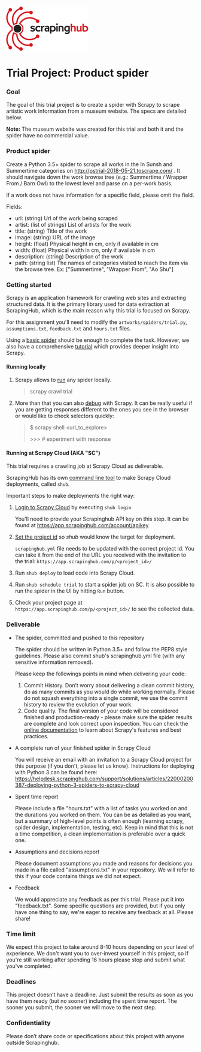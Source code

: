 ![Scrapinghub logo](scrapinghub.png)

# Trial Project: Product spider #

### Goal ###

The goal of this trial project is to create a spider with Scrapy to scrape artistic work information from a museum website. The specs are detailed below.

**Note:** The museum website was created for this trial and both it and the spider have no commercial value.

### Product spider ###

Create a Python 3.5+ spider to scrape all works in the In Sunsh and Summertime categories on http://pstrial-2018-05-21.toscrape.com/ .
It should navigate down the work browse tree (e.g.: Summertime / Wrapper From / Barn Owl) to the lowest level and parse on a per-work basis.

If a work does not have information for a specific field, please omit the field.

Fields:

* url: (string) Url of the work being scraped
* artist: (list of strings) List of artists for the work
* title: (string) Title of the work
* image: (string) URL of the image
* height: (float) Physical height in cm, only if available in cm
* width: (float) Physical width in cm, only if available in cm
* description: (string) Description of the work
* path: (string list) The names of categories visited to reach the item via the browse tree. Ex: ["Summertime", "Wrapper From", "Ao Shu"]

### Getting started

Scrapy is an application framework for crawling web sites and extracting structured data. 
It is the primary library used for data extraction at ScrapingHub, which is the main reason why this trial is focused on Scrapy.

For this assignment you'll need to modify the `artworks/spiders/trial.py`, `assumptions.txt`,
`feedback.txt` and `hours.txt` files.

Using a [basic spider](https://doc.scrapy.org/en/latest/intro/tutorial.html#our-first-spider) should be enough to complete the task.
However, we also have a comprehensive [tutorial](https://doc.scrapy.org/en/latest/intro/tutorial.html) which provides deeper insight into Scrapy.


#### Running locally

1. Scrapy allows to [run](https://doc.scrapy.org/en/latest/intro/tutorial.html#how-to-run-our-spider) any spider locally.
   > scrapy crawl trial

2. More than that you can also [debug](https://doc.scrapy.org/en/latest/topics/commands.html#shell) with Scrapy. 
   It can be really useful if you are getting responses different to the ones you see in the browser or would like to check selectors quickly:
   > $ scrapy shell <url_to_explore>
   >
   > \>>> # experiment with response


#### Running at Scrapy Cloud (AKA "SC")

This trial requires a crawling job at Scrapy Cloud as deliverable.

ScrapingHub has its own [command line tool](https://shub.readthedocs.io/en/stable/quickstart.html) to make Scrapy Cloud deployments, called `shub`.

Important steps to make deployments the right way:

1. [Login to Scrapy Cloud](https://shub.readthedocs.io/en/stable/quickstart.html#basic-usage) by executing `shub login`

    You'll need to provide your Scrapinghub API key on this step. It can be found at https://app.scrapinghub.com/account/apikey

2. [Set the project id](https://shub.readthedocs.io/en/stable/configuration.html#where-to-configure-shub) so _shub_ would know the target for deployment.
    
    `scrapinghub.yml` file needs to be updated with the correct project id. You can take it from the end of the URL you received with the invitation to the trial:
    `https://app.scrapinghub.com/p/<project_id>/`

3. Run `shub deploy` to load code into Scrapy Cloud.
4. Run `shub schedule trial` to start a spider job on SC. It is also possible to run the spider in the UI by hitting `Run` button.
5. Check your project page at `https://app.scrapinghub.com/p/<project_id>/` to see the collected data.


### Deliverable ###

* The spider, committed and pushed to this repository

    The spider should be written in Python 3.5+ and follow the PEP8 style guidelines.  Please also commit shub's scrapinghub.yml file (with any sensitive information removed).

    Please keep the followings points in mind when delivering your code:

    1. Commit History. Don’t worry about delivering a clean commit history, do as many commits as you would do while working normally. Please do not squash everything into a single commit, we use the commit history to review the evolution of your work.
    2. Code quality. The final version of your code will be considered finished and production-ready - please make sure the spider results are complete and look correct upon inspection. You can check the [online documentation](https://doc.scrapy.org) to learn about Scrapy's features and best practices.

* A complete run of your finished spider in Scrapy Cloud

    You will receive an email with an invitation to a Scrapy Cloud project for this purpose (if you don't, please let us know).  Instructions for deploying with Python 3 can be found here: https://helpdesk.scrapinghub.com/support/solutions/articles/22000200387-deploying-python-3-spiders-to-scrapy-cloud

* Spent time report

    Please include a file "hours.txt" with a list of tasks you worked on and the durations you worked on them. You can be as detailed as you want, but a summary of high-level points is often enough (learning scrapy, spider design, implementation, testing, etc). Keep in mind that this is not a time competition, a clean implementation is preferable over a quick one.

* Assumptions and decisions report

    Please document assumptions you made and reasons for decisions you made in a file called "assumptions.txt" in your repository.  We will refer to this if your code contains things we did not expect.

* Feedback
    
    We would appreciate any feedback as per this trial. Please put it into "feedback.txt". Some specific questions are provided, but if you only have one thing to say, we're eager to receive any feedback at all. Please share!

### Time limit ###

We expect this project to take around 8-10 hours depending on your level of experience.  We don't want you to over-invest yourself in this project, so if you're still working after spending 16 hours please stop and submit what you've completed.

### Deadlines ###

This project doesn’t have a deadline. Just submit the results as soon as you have them ready (but no sooner) including the spent time report. The sooner you submit, the sooner we will move to the next step.

### Confidentiality ###

Please don’t share code or specifications about this project with anyone outside Scrapinghub.
